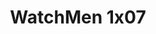 ---
layout: episodios
title: "WatchMen 1x07"
url_serie_padre: 'watchmen-temporada-1'
category: 'series'
capitulo: 'yes'
anio: '2019'
prev: 'capitulo-6'
proximo: 'capitulo-8'
sandbox: allow-same-origin allow-forms
idioma: 'Subtitulado'
calidad: 'Full HD' 
reproductores: ["https://player.openplay.vip/player.php?id=MTA5NTQ&sub=https://sub.cuevana2.io/vtt-sub/sub7/Watchmen.S01E07.vtt","https://api.cuevana3.io/stream/index.php?file=ek5lbm9xYWNrS0xYMTZLa2xNbkdvY3ZTb3BtZng4TGp6ZFpobGFMUGtOVEx6SitYWU5YTTdORE1vWmRnbEpham5KTmtZSlRTMGViVTBxZGdsdEhPb3RqWGFtSm5tNWVybHNLR2gzV3l3THVvd29aaVpNR21vNXVSb0tKbm9kSGkxOWVTcHF6U3hyRFh5S1dibUE9PQ","https://player.cuevana2.io/irgotoolp.php?url=eTllbW9hZHpYNURLejlaalg2T3BsYy9PMHNTV29hYWVuY3JYMEpHVm9LRm9uWlRYbTVLQWRYbHVmNktRMEphbmFRPT0&sub=https://sub.cuevana2.io/vtt-sub/sub7/Watchmen.S01E07.vtt","https://api.cuevana3.io/rr/gd.php?h=ek5lbm9xYWNrS0xJMVp5b21KREk0dFBLbjVkaHhkRGdrOG1jbnBpUnhhS1Z0YVdoZGRuTnc2dkZubldZdzdMVmxzeC9tNDNPcGJyS3VLV29xYkxVckxpU3FadVkyUT09"]
reproductor: 'fembed'
clasificacion: '+10'
tags:
- Ciencia-Ficcion
---